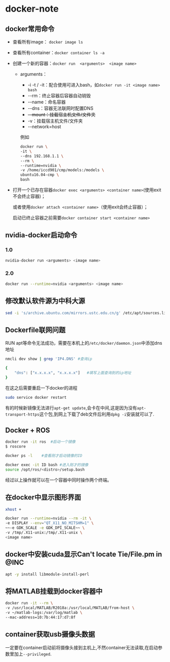 # docker-note


## docker常用命令

- 查看所有image： ```docker image ls```

- 查看所有container：```docker container ls -a```

- 创建一个新的容器：```docker run  <arguments>  <image name>```

  - arguments：
    - -i -t / -it：配合使用可进入bash，如`docker run -it <image name> bash`
    - --rm：终止容器后容器自动销毁
    - --name：命名容器
    - --dns：容器无法联网时配置DNS
    - ~~--mount：挂载宿主机文件/文件夹~~
    - -v：挂载宿主机文件/文件夹
    - --network=host

    例如

    ```bash
    docker run \
    -it \
    --dns 192.168.1.1 \
    --rm \
    --runtime=nvidia \
    -v /home/iccd901/cmp/models:/models \
    ubuntu16.04-cmp \
    bash
    ```

- 打开一个已存在容器``docker exec <arguments> <container name>``(使用exit不会终止容器)；

  或者使用``docker attach <container name>``（使用exit会终止容器）；

  启动已终止容器之前需要``docker container start <container name>``


## nvidia-docker启动命令

### 1.0

```bash
nvidia-docker run <arguments> <image name>
```

### 2.0

```bash
docker run --runtime=nvidia <arguments> <image name>
```



## 修改默认软件源为中科大源

```bash
sed -i 's/archive.ubuntu.com/mirrors.ustc.edu.cn/g' /etc/apt/sources.list
```


## Dockerfile联网问题

RUN apt等命令无法成功，需要在本机上的``/etc/docker/daemon.json``中添加dns地址

```bash
nmcli dev show | grep 'IP4.DNS'	#查询ip
```

```bash
{                                                                          
    "dns": ["x.x.x.x", "x.x.x.x"]	#填写上面查询到的ip地址                      
}
```
在这之后需要重启一下docker的进程
```bash
sudo service docker restart
```
有的时候新镜像无法进行`apt-get update`,会卡在中间,这是因为没有`apt-transport-https`这个包,到网上下载了deb文件后利用`dpkg -i`安装就可以了.


## Docker + ROS

```bash
docker run -it ros	#启动一个镜像
$ roscore
```

```bash
docker ps -l	#查看刚才启动镜像的ID
```

```bash
docker exec -it ID bash	#进入刚才的镜像
source /opt/ros/<distro>/setup.bash
```

经过以上操作就可以在一个容器中同时操作两个终端。



## 在docker中显示图形界面

```bash
xhost +
```

```bash
docker run --runtime=nvidia --rm -it \
-e DISPLAY --env="QT_X11_NO_MITSHM=1" \
~~-e GDK_SCALE -e GDK_DPI_SCALE~~ \
-v /tmp/.X11-unix:/tmp/.X11-unix \
<image name>
```



## docker中安装cuda显示Can't locate Tie/File.pm in @INC

```bash
apt -y install libmodule-install-perl
```



## 将MATLAB挂载到docker容器中

```bash
docker run -it --rm \
-v /usr/local/MATLAB/R2018a:/usr/local/MATLAB/from-host \
-v ~/matlab-logs:/var/log/matlab \
--mac-address=10:7b:44:17:d7:8f
```

## container获取usb摄像头数据
一定要在container启动前将摄像头接到主机上,不然container无法读取,在启动参数里加上`--privileged`.
